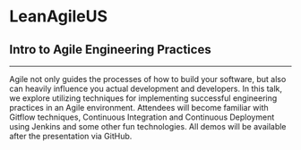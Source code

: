 # LeanAgileUS
## Intro to Agile Engineering Practices

----
Agile not only guides the processes of how to build your software, but also can heavily influence you actual development and developers. In this talk, we explore utilizing techniques for implementing successful engineering practices in an Agile environment. Attendees will become familiar with Gitflow techniques, Continuous Integration and Continuous Deployment using Jenkins and some other fun technologies. All demos will be available after the presentation via GitHub.
